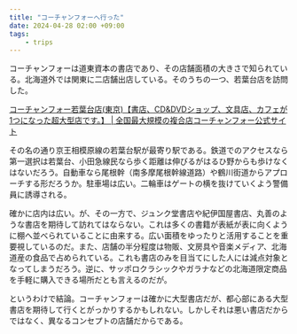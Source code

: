 ```yaml
---
title: "コーチャンフォーへ行った"
date: 2024-04-28 02:00 +09:00
tags:
    - trips
---
```


コーチャンフォーは道東資本の書店であり、その店舗面積の大きさで知られている。北海道外では関東に二店舗出店している。そのうちの一つ、若葉台店を訪問した。

[コーチャンフォー若葉台店(東京)【書店、CD&DVDショップ、文具店、カフェが1つになった超大型店です。】 \| 全国最大規模の複合店コーチャンフォー公式サイト](https://www.coachandfour-wakabadai.jp/)

その名の通り京王相模原線の若葉台駅が最寄り駅である。鉄道でのアクセスなら第一選択は若葉台、小田急線民なら歩く距離は伸びるがはるひ野からも歩けなくはないだろう。自動車なら尾根幹（南多摩尾根幹線道路）や鶴川街道からアプローチする形だろうか。駐車場は広い。二輪車はゲートの横を抜けていくよう警備員に誘導される。

確かに店内は広い。が、その一方で、ジュンク堂書店や紀伊国屋書店、丸善のような書店を期待して訪れてはならない。これは多くの書籍が表紙が表に向くように棚へ並べられていることに由来する。広い面積をゆったりと活用することを重要視しているのだ。また、店舗の半分程度は物販、文房具や音楽メディア、北海道産の食品で占められている。これも書店のみを目当てにした人には減点対象となってしまうだろう。逆に、サッポロクラシックやガラナなどの北海道限定商品を手軽に購入できる場所だとも言えるのだが。

というわけで結論。コーチャンフォーは確かに大型書店だが、都心部にある大型書店を期待して行くとがっかりするかもしれない。しかしそれは悪い書店だからではなく、異なるコンセプトの店舗だからである。
